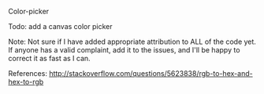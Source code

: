 Color-picker

Todo: add a canvas color picker

Note: Not sure if I have added appropriate attribution to ALL of the code yet.
If anyone has a valid complaint, add it to the issues, and I'll be happy to
correct it as fast as I can.

References:
http://stackoverflow.com/questions/5623838/rgb-to-hex-and-hex-to-rgb

